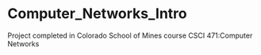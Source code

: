 # Computer_Networks_Intro
Project completed  in Colorado School of Mines course CSCI 471:Computer Networks

